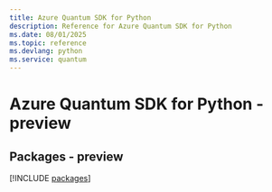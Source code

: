 ```yaml
---
title: Azure Quantum SDK for Python
description: Reference for Azure Quantum SDK for Python
ms.date: 08/01/2025
ms.topic: reference
ms.devlang: python
ms.service: quantum
---
```

# Azure Quantum SDK for Python - preview
## Packages - preview
[!INCLUDE [packages](quantum-index.md)]